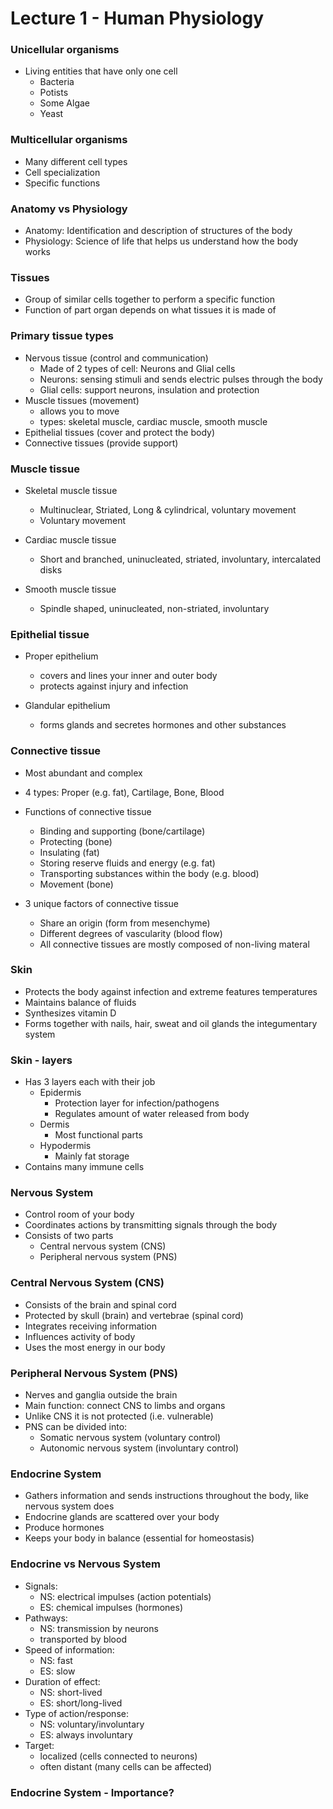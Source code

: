 # Lecture 1 - Human Physiology

### Unicellular organisms

- Living entities that have only one cell
    - Bacteria
    - Potists
    - Some Algae
    - Yeast

### Multicellular organisms

- Many different cell types
- Cell specialization 
- Specific functions

### Anatomy vs Physiology

- Anatomy: Identification and description of structures of the body
- Physiology: Science of life that helps us understand how the body works

### Tissues

- Group of similar cells together to perform a specific function
- Function of part organ depends on what tissues it is made of

### Primary tissue types 

- Nervous tissue (control and communication)
    - Made of 2 types of cell: Neurons and Glial cells
    - Neurons: sensing stimuli and sends electric pulses through the body
    - Glial cells: support neurons, insulation and protection
- Muscle tissues (movement)
    - allows you to move
    - types: skeletal muscle, cardiac muscle, smooth muscle
- Epithelial tissues (cover and protect the body)
- Connective tissues (provide support)

### Muscle tissue

- Skeletal muscle tissue
    - Multinuclear, Striated, Long & cylindrical, voluntary movement
    - Voluntary movement


- Cardiac muscle tissue
    - Short and branched, uninucleated, striated, involuntary, intercalated disks


- Smooth muscle tissue
    - Spindle shaped, uninucleated, non-striated, involuntary 

### Epithelial tissue

- Proper epithelium
    - covers and lines your inner and outer body
    - protects against injury and infection

- Glandular epithelium
    - forms glands and secretes hormones and other substances  

### Connective tissue

- Most abundant and complex
- 4 types: Proper (e.g. fat), Cartilage, Bone, Blood


- Functions of connective tissue
    - Binding and supporting (bone/cartilage)
    - Protecting (bone)
    - Insulating (fat)
    - Storing reserve fluids and energy (e.g. fat)
    - Transporting substances within the body (e.g. blood)
    - Movement (bone)


- 3 unique factors of connective tissue
    - Share an origin (form from mesenchyme)
    - Different degrees of vascularity (blood flow)
    - All connective tissues are mostly composed of non-living materal


### Skin

- Protects the body against infection and extreme features temperatures
- Maintains balance of fluids
- Synthesizes vitamin D
- Forms together with nails, hair, sweat and oil glands the integumentary system

### Skin - layers

- Has 3 layers each with their job
    - Epidermis
        - Protection layer for infection/pathogens
        - Regulates amount of water released from body
    - Dermis
        - Most functional parts 
    - Hypodermis
        - Mainly fat storage    
- Contains many immune cells

### Nervous System

- Control room of your body
- Coordinates actions by transmitting signals through the body
- Consists of two parts
    - Central nervous system (CNS)
    - Peripheral nervous system (PNS)

### Central Nervous System (CNS)

- Consists of the brain and spinal cord
- Protected by skull (brain) and vertebrae (spinal cord)
- Integrates receiving information
- Influences activity of body
- Uses the most energy in our body

### Peripheral Nervous System (PNS)

- Nerves and ganglia outside the brain
- Main function: connect CNS to limbs and organs
- Unlike CNS it is not protected (i.e. vulnerable)
- PNS can be divided into:
    - Somatic nervous system (voluntary control)
    - Autonomic nervous system (involuntary control)

### Endocrine System

- Gathers information and sends instructions throughout the body, like nervous system does
- Endocrine glands are scattered over your body
- Produce hormones
- Keeps your body in balance (essential for homeostasis)

### Endocrine vs Nervous System

- Signals:
    - NS: electrical impulses (action potentials)
    - ES: chemical impulses (hormones)
- Pathways:
    - NS: transmission by neurons
    - transported by blood
- Speed of information:
    - NS: fast
    - ES: slow
- Duration of effect:
    - NS: short-lived
    - ES: short/long-lived
- Type of action/response:
    - NS: voluntary/involuntary    
    - ES: always involuntary
- Target:
    - localized (cells connected to neurons)
    - often distant (many cells can be affected)

### Endocrine System - Importance?





